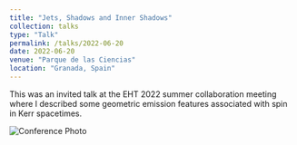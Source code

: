 ```yaml
---
title: "Jets, Shadows and Inner Shadows"
collection: talks
type: "Talk"
permalink: /talks/2022-06-20
date: 2022-06-20
venue: "Parque de las Ciencias"
location: "Granada, Spain"
---
```


This was an invited talk at the EHT 2022 summer collaboration meeting where I described some geometric emission features associated with spin in Kerr spacetimes.

![Conference Photo](/images/Granada2022meeting_GroupPicture.JPG)
